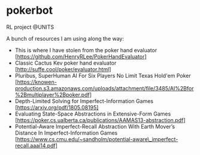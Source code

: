 # pokerbot
RL project @UNITS 

A bunch of resources I am using along the way: 
- This is where I have stolen from the poker hand evaluator [https://github.com/HenryRLee/PokerHandEvaluator]
- Classic Cactus Kev poker hand evaluator [http://suffe.cool/poker/evaluator.html]
- Pluribus, SuperHuman AI For Six Players No Limit Texas Hold'em Poker [https://knowen-production.s3.amazonaws.com/uploads/attachment/file/3485/AI%2Bfor%2Bmultiplayer%2Bpoker.pdf]
- Depth-Limited Solving for Imperfect-Information Games [https://arxiv.org/pdf/1805.08195]
- Evaluating State-Space Abstractions in Extensive-Form Games [https://poker.cs.ualberta.ca/publications/AAMAS13-abstraction.pdf]
- Potential-Aware Imperfect-Recall Abstraction With Earth Mover’s Distance In Imperfect-Information Games [https://www.cs.cmu.edu/~sandholm/potential-aware\_imperfect-recall.aaai14.pdf]
